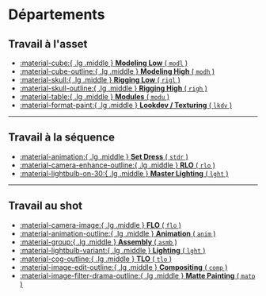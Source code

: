 # Départements

## Travail à l'asset

<div class="grid cards" markdown>

-   [:material-cube:{ .lg .middle } **Modeling Low** ( ``modl`` )](./ModelingLow)
-   [:material-cube-outline:{ .lg .middle } **Modeling High** ( ``modh`` )](./ModelingHigh)
-   [:material-skull:{ .lg .middle } **Rigging Low** ( ``rigl`` )](./RiggingLow)
-   [:material-skull-outline:{ .lg .middle } **Rigging High** ( ``righ`` )](./RiggingHigh)
-   [:material-table:{ .lg .middle } **Modules** ( ``modu`` )](./Modules)
-   [:material-format-paint:{ .lg .middle } **Lookdev / Texturing** ( ``lkdv`` )](./Surfacing)

</div>

------

## Travail à la séquence

<div class="grid cards" markdown>

-   [:material-animation:{ .lg .middle } **Set Dress** ( ``stdr`` )](./SetDress)
-   [:material-camera-enhance-outline:{ .lg .middle } **RLO** ( ``rlo`` )](./RLO)
-   [:material-lightbulb-on-30:{ .lg .middle } **Master Lighting** ( ``lght`` )](./MasterLighting)

</div>

------

## Travail au shot

<div class="grid cards" markdown>

-   [:material-camera-image:{ .lg .middle } **FLO** ( ``flo`` )](./FLO)
-   [:material-animation-outline:{ .lg .middle } **Animation** ( ``anim`` )](./Anim)
-   [:material-group:{ .lg .middle } **Assembly** ( ``asmb`` )](./Assembly)
-   [:material-lightbulb-variant:{ .lg .middle } **Lighting** ( ``lght`` )](./Lighting)
-   [:material-cog-outline:{ .lg .middle } **TLO** ( ``tlo`` )](./TLO)
-   [:material-image-edit-outline:{ .lg .middle } **Compositing** ( ``comp`` )](./Compositing)
-   [:material-image-filter-drama-outline:{ .lg .middle } **Matte Painting** ( ``matp`` )](./MattePainting)

</div>